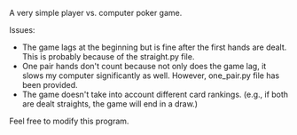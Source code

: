 A very simple player vs. computer poker game.

Issues:
* The game lags at the beginning but is fine after the first hands are dealt.
  This is probably because of the straight.py file.
* One pair hands don't count because not only does the game lag, it slows my computer significantly as well.
  However, one_pair.py file has been provided.
* The game doesn't take into account different card rankings.
  (e.g., if both are dealt straights, the game will end in a draw.)

Feel free to modify this program.
